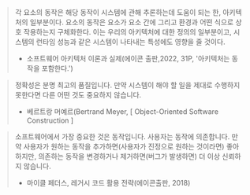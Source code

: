 > 각 요소의 동작은 해당 동작이 시스템에 관해 추론하는데 도움이 되는 한, 아키텍처의 일부분이다.
> 요소의 동작은 요소가 요소 간에 그리고 환경과 어떤 식으로 상호 작용하는지 구체화한다.
> 이는 우리의 아키텍처에 대한 정의의 일부분이고, 시스템의 런타임 성능과 같은 시스템이 나타내는 특성에도 영향을 줄 것이다.
> - 소프트웨어 아키텍처 이론과 실제(에이콘 출판,2022, 31P, '아키텍처는 동작을 포함한다.')

> 정확성은 분명 최고의 품질입니다. 만약 시스템이 해야 할 일을 제대로 수행하지 못한다면 다른 어떤 것도 중요하지 않습니다.
> - 베르트랑 머예르(Bertrand Meyer, [ Object-Oriented Software Construction ]

> 소프트웨어에서 가장 중요한 것은 동작입니다. 사용자는 동작에 의존합니다. 만약 사용자가 원하는 동작을 추가하면(사용자가 진정으로 원하는 것이라면) 좋아하지만, 의존하는 동작을 변경하거나 제거하면(버그가 발생하면) 더 이상 신뢰하지 않습니다.
> - 마이클 페더스, 레거시 코드 활용 전략(에이콘출판, 2018)
